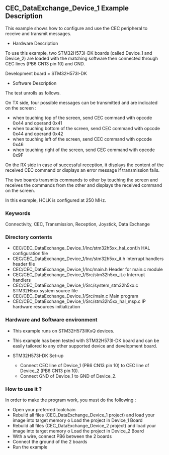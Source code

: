 ## <b>CEC_DataExchange_Device_1 Example Description</b>

This example shows how to configure and use the CEC peripheral to receive and 
transmit messages.

- Hardware Description

To use this example, two STM32H573I-DK boards (called Device_1 and 
Device_2) are loaded with the matching software then connected through CEC lines
(PB6 CN13 pin 10) and GND.

Development board = STM32H573I-DK

- Software Description

The test unrolls as follows.

On TX side, four possible messages can be transmitted and are indicated on the screen :

 - when touching top of the screen, send CEC command with opcode 0x44 and operand 0x41
 - when touching bottom of the screen, send CEC command with opcode 0x44 and operand 0x42
 - when touching left of the screen, send CEC command with opcode 0x46
 - when touching right of the screen, send CEC command with opcode 0x9F

On the RX side in case of successful reception, it displays the content of the received 
CEC command or displays an error message if transmission fails.

The two boards transmits commands to other by touching the screen and receives the 
commands from the other and displays the received command on the screen.

In this example, HCLK is configured at 250 MHz.

### <b>Keywords</b>

Connectivity, CEC, Transmission, Reception, Joystick, Data Exchange

### <b>Directory contents</b>

  - CEC/CEC_DataExchange_Device_1/Inc/stm32h5xx_hal_conf.h    HAL configuration file
  - CEC/CEC_DataExchange_Device_1/Inc/stm32h5xx_it.h          Interrupt handlers header file
  - CEC/CEC_DataExchange_Device_1/Inc/main.h                  Header for main.c module  
  - CEC/CEC_DataExchange_Device_1/Src/stm32h5xx_it.c          Interrupt handlers
  - CEC/CEC_DataExchange_Device_1/Src/system_stm32h5xx.c      STM32H5xx system source file
  - CEC/CEC_DataExchange_Device_1/Src/main.c                  Main program
  - CEC/CEC_DataExchange_Device_1/Src/stm32h5xx_hal_msp.c     IP hardware resources initialization


### <b>Hardware and Software environment</b>

  - This example runs on STM32H573IIKxQ devices.
    
  - This example has been tested with STM32H573I-DK board and can be
    easily tailored to any other supported device and development board.      

  - STM32H573I-DK Set-up
  
    - Connect CEC line of Device_1 (PB6 CN13 pin 10) to CEC line of Device_2 (PB6 CN13 pin 10).
    - Connect GND of Device_1 to GND of Device_2.

### <b>How to use it ?</b>

In order to make the program work, you must do the following :

 - Open your preferred toolchain
 - Rebuild all files (CEC_DataExchange_Device_1 project) and load your image into target memory
    o Load the project in Device_1 Board
 - Rebuild all files (CEC_DataExchange_Device_2 project) and load your image into target memory
    o Load the project in Device_2 Board
 - With a wire, connect PB6 between the 2 boards
 - Connect the ground of the 2 boards
 - Run the example


